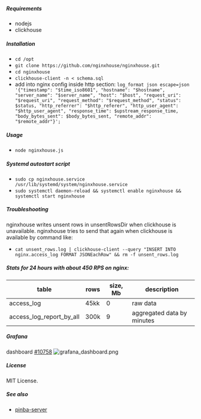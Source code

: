 ##### Requirements
- nodejs
- clickhouse

##### Installation

- `cd /opt`
- `git clone https://github.com/nginxhouse/nginxhouse.git`
- `cd nginxhouse`
- `clickhouse-client -n < schema.sql`
- add into nginx config inside http section: `log_format json escape=json '{"timestamp": "$time_iso8601", "hostname": "$hostname", "server_name": "$server_name", "host": "$host", "request_uri": "$request_uri", "request_method": "$request_method", "status": $status, "http_referrer": "$http_referer", "http_user_agent": "$http_user_agent", "response_time": $upstream_response_time, "body_bytes_sent": $body_bytes_sent, "remote_addr": "$remote_addr"}';`

##### Usage

- `node nginxhouse.js`

##### Systemd autostart script
- `sudo cp nginxhouse.service /usr/lib/systemd/system/nginxhouse.service`
- `sudo systemctl daemon-reload && systemctl enable nginxhouse && systemctl start nginxhouse`

##### Troubleshooting
nginxhouse writes unsent rows in unsentRowsDir when clickhouse is unavailable. nginxhouse tries to send that again when clickhouse is available by command like:
- `cat unsent_rows.log | clickhouse-client --query "INSERT INTO nginx.access_log FORMAT JSONEachRow" && rm -f unsent_rows.log`

##### Stats for 24 hours with about 450 RPS on nginx:

|table|rows|size, Mb|description|
|---|---|---|---|
|access_log|45kk|0|raw data|
|access_log_report_by_all|300k|9|aggregated data by minutes|

##### Grafana
dashboard [#10758](https://grafana.com/dashboards/10758)
![grafana_dashboard.png](https://raw.githubusercontent.com/nginxhouse/nginxhouse/master/grafana_dashboard.png)

##### License
MIT License.

##### See also
- [pinba-server](https://github.com/pinba-server/pinba-server)
